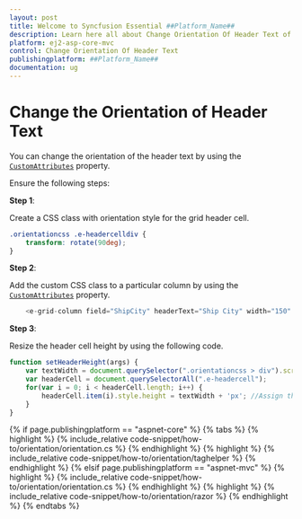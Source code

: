 ```yaml
---
layout: post
title: Welcome to Syncfusion Essential ##Platform_Name##
description: Learn here all about Change Orientation Of Header Text of Syncfusion Essential ##Platform_Name## widgets based on HTML5 and jQuery.
platform: ej2-asp-core-mvc
control: Change Orientation Of Header Text
publishingplatform: ##Platform_Name##
documentation: ug
---
```



# Change the Orientation of Header Text

You can change the orientation of the header text by using the [`CustomAttributes`](https://help.syncfusion.com/cr/aspnetcore-js2/Syncfusion.EJ2.Grids.GridColumn.html#Syncfusion_EJ2_Grids_GridColumn_CustomAttributes) property.

Ensure the following steps:

**Step 1**:

Create a CSS class with orientation style for the grid header cell.

```css
.orientationcss .e-headercelldiv {
    transform: rotate(90deg);
}

```

**Step 2**:

Add the custom CSS class to a particular column by using the [`CustomAttributes`](https://help.syncfusion.com/cr/aspnetcore-js2/Syncfusion.EJ2.Grids.GridColumn.html#Syncfusion_EJ2_Grids_GridColumn_CustomAttributes) property.

```typescript
    <e-grid-column field="ShipCity" headerText="Ship City" width="150" customAttributes=new { class='orientationcss' }"></e-grid-column>

```

**Step 3**:

Resize the header cell height by using the following code.

```typescript
function setHeaderHeight(args) {
    var textWidth = document.querySelector(".orientationcss > div").scrollWidth;//Obtain the width of the headerText content.
    var headerCell = document.querySelectorAll(".e-headercell");
    for(var i = 0; i < headerCell.length; i++) {
        headerCell.item(i).style.height = textWidth + 'px'; //Assign the obtained textWidth as the height of the headerCell.
    }
}

```

{% if page.publishingplatform == "aspnet-core" %}
{% tabs %}
{% highlight %}
{% include_relative code-snippet/how-to/orientation/orientation.cs %}
{% endhighlight %}
{% highlight %}
{% include_relative code-snippet/how-to/orientation/taghelper %}
{% endhighlight %}
{% elsif page.publishingplatform == "aspnet-mvc" %}
{% highlight %} {% include_relative code-snippet/how-to/orientation/orientation.cs %}
{% endhighlight %}
{% highlight %}
{% include_relative code-snippet/how-to/orientation/razor %}
{% endhighlight %}
{% endtabs %}


